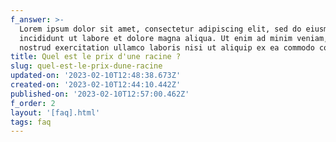 ```yaml
---
f_answer: >-
  Lorem ipsum dolor sit amet, consectetur adipiscing elit, sed do eiusmod tempor
  incididunt ut labore et dolore magna aliqua. Ut enim ad minim veniam, quis
  nostrud exercitation ullamco laboris nisi ut aliquip ex ea commodo consequat.
title: Quel est le prix d'une racine ?
slug: quel-est-le-prix-dune-racine
updated-on: '2023-02-10T12:48:38.673Z'
created-on: '2023-02-10T12:44:10.442Z'
published-on: '2023-02-10T12:57:00.462Z'
f_order: 2
layout: '[faq].html'
tags: faq
---
```



